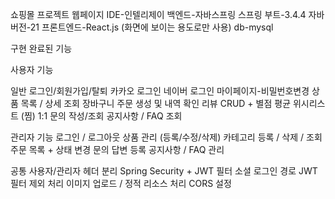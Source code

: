 쇼핑몰 프로젝트 웹페이지
IDE-인텔리제이
백엔드-자바스프링
스프링 부트-3.4.4
자바 버전-21
프론트엔드-React.js (화면에 보이는 용도로만 사용)
db-mysql

구현 완료된 기능

사용자 기능

일반 로그인/회원가입/탈퇴
카카오 로그인
네이버 로그인
마이페이지-비밀번호변경
상품 목록 / 상세 조회
장바구니
주문 생성 및 내역 확인
리뷰 CRUD + 별점 평균
위시리스트 (찜)
1:1 문의 작성/조회
공지사항 / FAQ 조회

관리자 기능
로그인 / 로그아웃
상품 관리 (등록/수정/삭제)
카테고리 등록 / 삭제 / 조회
주문 목록 + 상태 변경
문의 답변 등록
공지사항 / FAQ 관리

공통
사용자/관리자 헤더 분리
Spring Security + JWT 필터
소셜 로그인 경로 JWT 필터 제외 처리
이미지 업로드 / 정적 리소스 처리
CORS 설정
